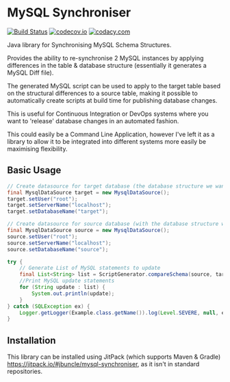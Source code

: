 # MySQL Synchroniser

[![Build Status](https://travis-ci.org/jbuncle/mysql-synchroniser.svg?branch=master)](https://travis-ci.org/jbuncle/mysql-synchroniser)
[![codecov.io](https://codecov.io/github/jbuncle/mysql-synchroniser/coverage.svg?branch=master)](https://codecov.io/github/jbuncle/mysql-synchroniser?branch=master)
[![codacy.com](https://api.codacy.com/project/badge/15f4db01f834486b82e9a704f3ea2b28)](https://www.codacy.com/public/jbuncle/mysql-synchroniser.git)

Java library for Synchronising MySQL Schema Structures. 

Provides the ability to re-synchronise 2 MySQL instances by applying differences in the table & database structure (essentially it generates a MySQL Diff file). 

The generated MySQL script can be used to apply to the target table based on the structural differences to a source table, making it possible to automatically create scripts at build time for publishing database changes.

This is useful for Continuous Integration or DevOps systems where you want to 'release' database changes in an automated fashion.

This could easily be a Command Line Application, however I've left it as a library to allow it to be integrated into different systems more easily be maximising flexibility.

## Basic Usage

```java
// Create datasource for target database (the database structure we want to update)
final MysqlDataSource target = new MysqlDataSource();
target.setUser("root");
target.setServerName("localhost");
target.setDatabaseName("target");

// Create datasource for source database (with the database structure we want to update to)
final MysqlDataSource source = new MysqlDataSource();
source.setUser("root");
source.setServerName("localhost");
source.setDatabaseName("source");

try {
    // Generate List of MySQL statements to update 
    final List<String> list = ScriptGenerator.compareSchema(source, target);
    //Print MySQL update statements
    for (String update : list) {
        System.out.println(update);
    }
} catch (SQLException ex) {
    Logger.getLogger(Example.class.getName()).log(Level.SEVERE, null, ex);
}
```


## Installation

This library can be installed using JitPack (which supports Maven & Gradle)
https://jitpack.io/#jbuncle/mysql-synchroniser, as it isn't in standard repositories.
